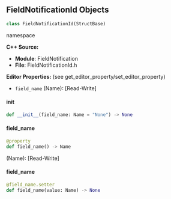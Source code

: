 ## FieldNotificationId Objects

```python
class FieldNotificationId(StructBase)
```

namespace

**C++ Source:**

- **Module**: FieldNotification
- **File**: FieldNotificationId.h

**Editor Properties:** (see get_editor_property/set_editor_property)

- ``field_name`` (Name):  [Read-Write]

<a id="unreal.FieldNotificationId.__init__"></a>

#### __init__

```python
def __init__(field_name: Name = "None") -> None
```

<a id="unreal.FieldNotificationId.field_name"></a>

#### field_name

```python
@property
def field_name() -> Name
```

(Name):  [Read-Write]

<a id="unreal.FieldNotificationId.field_name"></a>

#### field_name

```python
@field_name.setter
def field_name(value: Name) -> None
```

<a id="unreal.EventReply"></a>